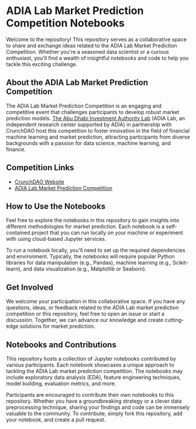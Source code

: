 # ADIA Lab Market Prediction Competition Notebooks

Welcome to the repository! This repository serves as a collaborative space to share and exchange ideas related to the ADIA Lab Market Prediction Competition. 
Whether you're a seasoned data scientist or a curious enthusiast, you'll find a wealth of insightful notebooks and code to help you tackle this exciting challenge.


## About the ADIA Lab Market Prediction Competition

The ADIA Lab Market Prediction Competition is an engaging and competitive event that challenges participants to develop robust market prediction models. 
[The Abu Dhabi Investment Authority Lab](https://www.adialab.ae/) (ADIA Lab, an independent research center supported by ADIA) in partnership with CrunchDAO host this competition to foster innovation in the field of financial machine learning and market prediction,
attracting participants from diverse backgrounds with a passion for data science, machine learning, and finance.

## Competition Links

- [CrunchDAO Website](https://www.crunchdao.com)
- [ADIA Lab Market Prediction Competition](https://www.crunchdao.com/live/adialab)

## How to Use the Notebooks

Feel free to explore the notebooks in this repository to gain insights into different methodologies for market prediction. Each notebook is a self-contained project that you can run 
locally on your machine or experiment with using cloud-based Jupyter services.

To run a notebook locally, you'll need to set up the required dependencies and environment. Typically, the notebooks will require popular Python libraries for data manipulation 
(e.g., Pandas), machine learning (e.g., Scikit-learn), and data visualization (e.g., Matplotlib or Seaborn). 


## Get Involved

We welcome your participation in this collaborative space. If you have any questions, ideas, or feedback related to the ADIA Lab market prediction competition or this repository, 
feel free to open an issue or start a discussion. Together, we can advance our knowledge and create cutting-edge solutions for market prediction.


## Notebooks and Contributions

This repository hosts a collection of Jupyter notebooks contributed by various participants. Each notebook showcases a unique approach to tackling the ADIA Lab market prediction competition.
The notebooks may include exploratory data analysis (EDA), feature engineering techniques, model building, evaluation metrics, and more.

Participants are encouraged to contribute their own notebooks to this repository. Whether you have a groundbreaking strategy or a clever data preprocessing technique, 
sharing your findings and code can be immensely valuable to the community. To contribute, simply fork this repository, add your notebook, and create a pull request.
